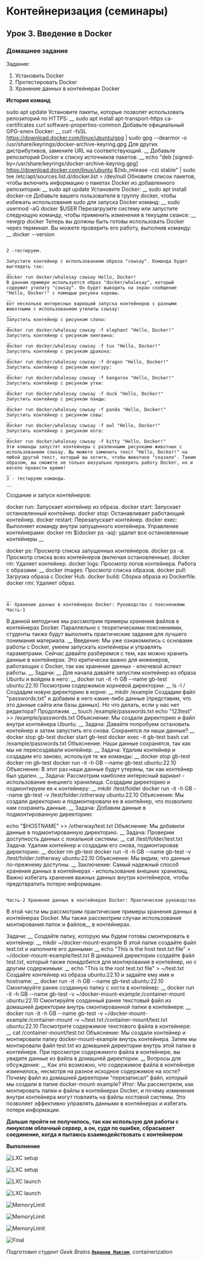 # Контейнеризация (семинары)


## Урок 3. Введение в Docker

### **Домашнее задание**

Задание:
1) Установить Docker
2) Протестировать Docker
3) Хранение данных в контейнерах Docker


**История команд**

sudo apt update
Установите пакеты, которые позволят использовать репозиторий по HTTPS:
__
sudo apt install apt-transport-https ca-certificates curl software-properties-common
Добавьте официальный GPG-ключ Docker:
__
curl -fsSL https://download.docker.com/linux/ubuntu/gpg | sudo gpg --dearmor -o /usr/share/keyrings/docker-archive-keyring.gpg
Для других дистрибутивов, замените URL на соответствующий.
__
Добавьте репозиторий Docker к списку источников пакетов:
__
echo "deb [signed-by=/usr/share/keyrings/docker-archive-keyring.gpg] https://download.docker.com/linux/ubuntu $(lsb_release -cs) stable" | sudo tee /etc/apt/sources.list.d/docker.list > /dev/null
Обновите список пакетов, чтобы включить информацию о пакетах Docker из добавленного репозитория:
__
sudo apt update
Установите Docker:
__
sudo apt install docker-ce
Добавьте вашего пользователя в группу docker, чтобы избежать использования sudo для запуска Docker команд:
__
sudo usermod -aG docker $USER
Перезагрузите систему или запустите следующую команду, чтобы применить изменения в текущем сеансе:
__
newgrp docker
Теперь вы должны быть готовы использовать Docker через терминал. Вы можете проверить его работу, выполнив команду:
__
docker --version
```

2 -тестируем.

Запустите контейнер с использованием образа "cowsay". Команда будет выглядеть так:
__
docker run docker/whalesay cowsay Hello, Docker!
В данном примере используется образ "docker/whalesay", который содержит утилиту "cowsay". Он будет выводить на экран сообщение "Hello, Docker!" с помощью рисунка коровы.
__
вот несколько интересных вариаций запуска контейнеров с разными животными с использованием утилиты cowsay:
__
Запустить контейнер с рисунком слона:
__
docker run docker/whalesay cowsay -f elephant "Hello, Docker!"
Запустить контейнер с рисунком пингвина:
__
docker run docker/whalesay cowsay -f tux "Hello, Docker!"
Запустить контейнер с рисунком дракона:
__
docker run docker/whalesay cowsay -f dragon "Hello, Docker!"
Запустить контейнер с рисунком кенгуру:
__
docker run docker/whalesay cowsay -f kangaroo "Hello, Docker!"
Запустить контейнер с рисунком утки:
__
docker run docker/whalesay cowsay -f duck "Hello, Docker!"
Запустить контейнер с рисунком панды:
__
docker run docker/whalesay cowsay -f panda "Hello, Docker!"
Запустить контейнер с рисунком совы:
__
docker run docker/whalesay cowsay -f owl "Hello, Docker!"
Запустить контейнер с рисунком кота:
__
docker run docker/whalesay cowsay -f kitty "Hello, Docker!"
Эти команды запустят контейнеры с различными рисунками животных с использованием cowsay. Вы можете заменить текст "Hello, Docker!" на любой другой текст, который вы хотите, чтобы животное "сказало". Таким образом, вы сможете не только визуально проверить работу Docker, но и весело провести время!
__
3 - тестируем команды.
__
```
Создание и запуск контейнеров:

docker run: Запускает контейнер из образа.
docker start: Запускает остановленный контейнер.
docker stop: Останавливает работающий контейнер.
docker restart: Перезапускает контейнер.
docker exec: Выполняет команду внутри запущенного контейнера.
Управление контейнерами:
docker rm $(docker ps -aq): удалит все остановленные контейнеры
__

docker ps: Просмотр списка запущенных контейнеров.
docker ps -a: Просмотр списка всех контейнеров (включая остановленные).
docker rm: Удаляет контейнер.
docker logs: Просмотр логов контейнера.
Работа с образами:
__
docker images: Просмотр списка образов.
docker pull: Загрузка образа с Docker Hub.
docker build: Сборка образа из Dockerfile.
docker rmi: Удаляет образ.
```

__
4- Хранение данных в контейнерах Docker: Руководство с пояснениями
Часть-1
```

В данной методичке мы рассмотрим примеры хранения файлов в контейнерах Docker. Параллельно с теоретическими пояснениями, студенты также будут выполнять практические задания для лучшего понимания материала.
__
Введение:
Мы уже ознакомились с основами работы с Docker, умеем запускать контейнеры и управлять параметрами. Сейчас давайте разберемся с тем, как можно хранить данные в контейнерах. Это критически важно для инженеров, работающих с Docker, так как хранение данных - ключевой аспект работы.
__
Задачи:
__
Для начала давайте запустим контейнер из образа Ubuntu и войдем в него:
__
docker run -it -h GB --name gb-test ubuntu:22.10
Посмотрим содержимое корневой директории:
__
ls -l /
Создадим новую директорию в корне:
__
mkdir /example
Создадим файл "passwords.txt" и добавим в него какие-либо данные (представим, что это данные сайта или базы данных). Но что делать, если у нас нет редактора? Продолжим.
__
touch /example/passwords.txt
echo "123test" >> /example/passwords.txt
Объяснение:
Мы создали директорию и файл внутри контейнера Ubuntu.
__
Задача:
Давайте попробуем остановить контейнер и затем запустить его снова. Сохранятся ли наши данные?
__
docker stop gb-test
docker start gb-test
docker exec -it gb-test bash
cat /example/passwords.txt
Объяснение:
Наши данные сохранятся, так как мы не пересоздавали контейнер.
__
Задача:
Удалим контейнер и создадим его заново, используя те же команды:
__
docker stop gb-test
docker rm gb-test
docker run -it -h GB --name gb-test ubuntu:22.10
Объяснение:
В этот раз наши данные будут утеряны, так как контейнер был удален.
__
Задача:
Рассмотрим наиболее интересный вариант - использование внешнего хранилища. Создадим директорию и подмонтируем ее к контейнеру:
__
mkdir /test/folder
docker run -it -h GB --name gb-test -v /test/folder:/otherway ubuntu:22.10
Объяснение:
Мы создали директорию и подмонтировали ее в контейнер, что позволило нам сохранить данные.
__
Задача:
Добавим данные в подмонтированную директорию:

echo "$HOSTNAME" >> /otherway/test.txt
Объяснение:
Мы добавили данные в подмонтированную директорию.
__
Задача:
Проверим доступность данных с локальной системы:
__
cat /test/folder/test.txt
Задача:
Удалим контейнер и создадим его снова, подмонтировав директорию:
__
docker rm gb-test
docker run -it -h GB --name gb-test -v /test/folder:/otherway ubuntu:22.10
Объяснение:
Мы видим, что данные по-прежнему доступны.
__
Заключение:
Самый надежный способ хранения данных в контейнерах - использование внешних хранилищ. Важно избегать хранения важных данных внутри контейнеров, чтобы предотвратить потерю информации.
```

Часть-2 Хранение данных в контейнерах Docker: Практическое руководство
```

В этой части мы рассмотрим практические примеры хранения данных в контейнерах Docker. Мы также рассмотрим случаи использования монтирования папок и файлов__ в контейнерах.

Задачи:
__
Создайте папку, которую мы будем готовы смонтировать в контейнер:
__
mkdir ~/docker-mount-example
В этой папке создайте файл test.txt и наполните его данными:
__
echo "This is the host test.txt file" > ~/docker-mount-example/test.txt
В домашней директории создайте файл test.txt, который также понадобится для монтирования в контейнер, но с другим содержимым:
__
echo "This is the root test.txt file" > ~/test.txt
Создайте контейнер из образа ubuntu:22.10 и задайте ему имя и hostname:
__
docker run -it -h GB --name gb-test ubuntu:22.10
Смонтируйте ранее созданную папку с хоста в контейнер:
__
docker run -it -h GB --name gb-test -v ~/docker-mount-example:/container-mount ubuntu:22.10
Смонтируйте созданный ранее текстовый файл из домашней директории внутрь смонтированной папки в контейнере:
__
docker run -it -h GB --name gb-test -v ~/docker-mount-example:/container-mount -v ~/test.txt:/container-mount/test.txt ubuntu:22.10
Посмотрите содержимое текстового файла в контейнере:
__
cat /container-mount/test.txt
Объяснение:
Мы создали контейнер и монтировали папку docker-mount-example внутрь контейнера. Затем мы монтировали файл test.txt из домашней директории внутрь этой папки в контейнере. При просмотре содержимого файла в контейнере, вы увидите данные из файла в домашней директории.
__
Вопросы для обсуждения:
__
Как это возможно, что содержимое файла в контейнере изменилось, несмотря на разное исходное содержимое на хосте?
Почему файл из домашней директории "перезаписал" файл, который мы создали в папке docker-mount-example?
Итог:
Мы рассмотрели, как монтировать папки и файлы в контейнерах Docker, и почему изменения внутри контейнера могут повлиять на файлы хостовой системы. Это позволяет эффективно управлять данными в контейнерах и избегать потери информации.

**Дальше пройти не получилось, так как использую для работы с линуксом облачный сервер, а он, судя по ошибке, сбрасывает соединение, когда я пытаюсь взаимодействовать с контейнером**

**Выполнение**

![LXC setup](https://github.com/ScarletStranger/containerization/blob/main/Seminar2/1.png)

![LXC setup](https://github.com/ScarletStranger/containerization/blob/main/Seminar2/2.png)

![LXC launch](https://github.com/ScarletStranger/containerization/blob/main/Seminar2/3.png)

![LXC launch](https://github.com/ScarletStranger/containerization/blob/main/Seminar2/4.png)

![MemoryLimit](https://github.com/ScarletStranger/containerization/blob/main/Seminar2/5.png)

![MemoryLimit](https://github.com/ScarletStranger/containerization/blob/main/Seminar2/6.png)

![MemoryLimit](https://github.com/ScarletStranger/containerization/blob/main/Seminar2/7.png)

![Final](https://github.com/ScarletStranger/containerization/blob/main/Seminar2/8.png)

*Подготовил студент Geek Brains* [**`Леденев Максим`**](https://github.com/ScarletStranger), containerization
